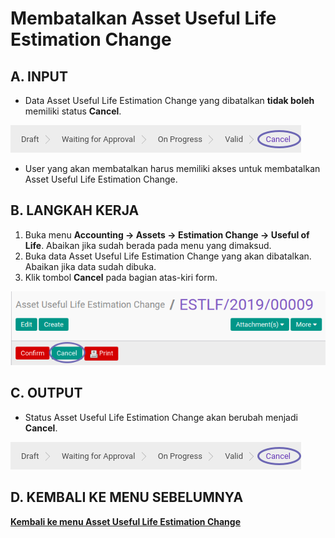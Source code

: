 # Membatalkan Asset Useful Life Estimation Change

## A. INPUT

* Data Asset Useful Life Estimation Change yang dibatalkan **tidak boleh** memiliki status **Cancel**.

![](../../img/asset-useful-life-estimation-change/status-cancel.png)

* User yang akan membatalkan harus memiliki akses untuk membatalkan Asset Useful Life Estimation Change.

## B. LANGKAH KERJA

1. Buka menu **Accounting -> Assets -> Estimation Change -> Useful of Life**. Abaikan jika sudah berada pada menu yang dimaksud.
2. Buka data Asset Useful Life Estimation Change yang akan dibatalkan. Abaikan jika data sudah dibuka.
3. Klik tombol **Cancel** pada bagian atas-kiri form.

![](../../img/asset-useful-life-estimation-change/tombol-cancel.png)

## C. OUTPUT

* Status Asset Useful Life Estimation Change akan berubah menjadi **Cancel**.

![](../../img/asset-useful-life-estimation-change/status-cancel.png)

## D. KEMBALI KE MENU SEBELUMNYA

[**Kembali ke menu Asset Useful Life Estimation Change**](./../asset-useful-life-estimation-change.md)
